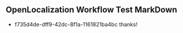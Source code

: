 ## OpenLocalization Workflow Test MarkDown
* f735d4de-dff9-42dc-8f1a-1161821ba4bc thanks!

<!--HONumber=Jul16_HO4-->


